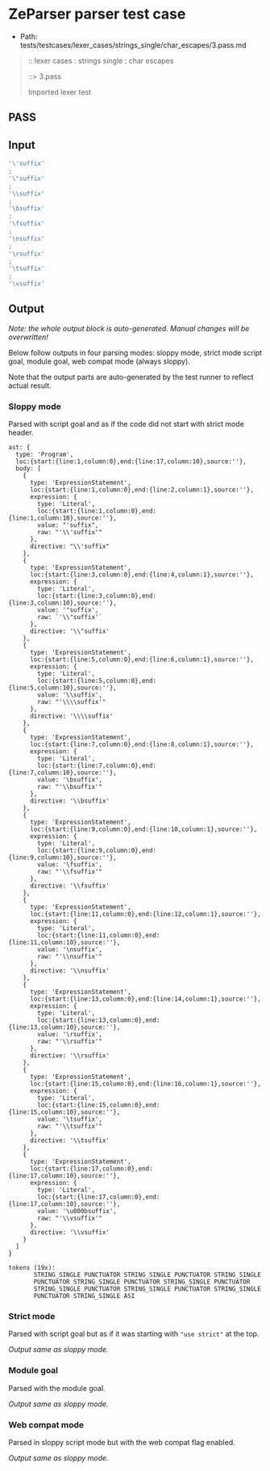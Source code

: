 # ZeParser parser test case

- Path: tests/testcases/lexer_cases/strings_single/char_escapes/3.pass.md

> :: lexer cases : strings single : char escapes
>
> ::> 3.pass
>
> Imported lexer test

## PASS

## Input

`````js
'\'suffix'
;
'\"suffix'
;
'\\suffix'
;
'\bsuffix'
;
'\fsuffix'
;
'\nsuffix'
;
'\rsuffix'
;
'\tsuffix'
;
'\vsuffix'
`````

## Output

_Note: the whole output block is auto-generated. Manual changes will be overwritten!_

Below follow outputs in four parsing modes: sloppy mode, strict mode script goal, module goal, web compat mode (always sloppy).

Note that the output parts are auto-generated by the test runner to reflect actual result.

### Sloppy mode

Parsed with script goal and as if the code did not start with strict mode header.

`````
ast: {
  type: 'Program',
  loc:{start:{line:1,column:0},end:{line:17,column:10},source:''},
  body: [
    {
      type: 'ExpressionStatement',
      loc:{start:{line:1,column:0},end:{line:2,column:1},source:''},
      expression: {
        type: 'Literal',
        loc:{start:{line:1,column:0},end:{line:1,column:10},source:''},
        value: "'suffix",
        raw: "'\\'suffix'"
      },
      directive: "\\'suffix"
    },
    {
      type: 'ExpressionStatement',
      loc:{start:{line:3,column:0},end:{line:4,column:1},source:''},
      expression: {
        type: 'Literal',
        loc:{start:{line:3,column:0},end:{line:3,column:10},source:''},
        value: '"suffix',
        raw: `'\\"suffix'`
      },
      directive: '\\"suffix'
    },
    {
      type: 'ExpressionStatement',
      loc:{start:{line:5,column:0},end:{line:6,column:1},source:''},
      expression: {
        type: 'Literal',
        loc:{start:{line:5,column:0},end:{line:5,column:10},source:''},
        value: '\\suffix',
        raw: "'\\\\suffix'"
      },
      directive: '\\\\suffix'
    },
    {
      type: 'ExpressionStatement',
      loc:{start:{line:7,column:0},end:{line:8,column:1},source:''},
      expression: {
        type: 'Literal',
        loc:{start:{line:7,column:0},end:{line:7,column:10},source:''},
        value: '\bsuffix',
        raw: "'\\bsuffix'"
      },
      directive: '\\bsuffix'
    },
    {
      type: 'ExpressionStatement',
      loc:{start:{line:9,column:0},end:{line:10,column:1},source:''},
      expression: {
        type: 'Literal',
        loc:{start:{line:9,column:0},end:{line:9,column:10},source:''},
        value: '\fsuffix',
        raw: "'\\fsuffix'"
      },
      directive: '\\fsuffix'
    },
    {
      type: 'ExpressionStatement',
      loc:{start:{line:11,column:0},end:{line:12,column:1},source:''},
      expression: {
        type: 'Literal',
        loc:{start:{line:11,column:0},end:{line:11,column:10},source:''},
        value: '\nsuffix',
        raw: "'\\nsuffix'"
      },
      directive: '\\nsuffix'
    },
    {
      type: 'ExpressionStatement',
      loc:{start:{line:13,column:0},end:{line:14,column:1},source:''},
      expression: {
        type: 'Literal',
        loc:{start:{line:13,column:0},end:{line:13,column:10},source:''},
        value: '\rsuffix',
        raw: "'\\rsuffix'"
      },
      directive: '\\rsuffix'
    },
    {
      type: 'ExpressionStatement',
      loc:{start:{line:15,column:0},end:{line:16,column:1},source:''},
      expression: {
        type: 'Literal',
        loc:{start:{line:15,column:0},end:{line:15,column:10},source:''},
        value: '\tsuffix',
        raw: "'\\tsuffix'"
      },
      directive: '\\tsuffix'
    },
    {
      type: 'ExpressionStatement',
      loc:{start:{line:17,column:0},end:{line:17,column:10},source:''},
      expression: {
        type: 'Literal',
        loc:{start:{line:17,column:0},end:{line:17,column:10},source:''},
        value: '\u000bsuffix',
        raw: "'\\vsuffix'"
      },
      directive: '\\vsuffix'
    }
  ]
}

tokens (19x):
       STRING_SINGLE PUNCTUATOR STRING_SINGLE PUNCTUATOR STRING_SINGLE
       PUNCTUATOR STRING_SINGLE PUNCTUATOR STRING_SINGLE PUNCTUATOR
       STRING_SINGLE PUNCTUATOR STRING_SINGLE PUNCTUATOR STRING_SINGLE
       PUNCTUATOR STRING_SINGLE ASI
`````

### Strict mode

Parsed with script goal but as if it was starting with `"use strict"` at the top.

_Output same as sloppy mode._

### Module goal

Parsed with the module goal.

_Output same as sloppy mode._

### Web compat mode

Parsed in sloppy script mode but with the web compat flag enabled.

_Output same as sloppy mode._
